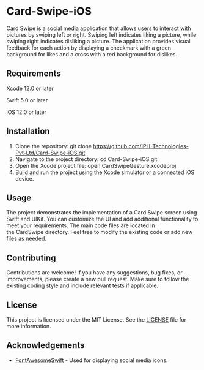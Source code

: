 # Card-Swipe-iOS


Card Swipe is a social media application that allows users to interact with pictures by swiping left or right. Swiping left indicates liking a picture, while swiping right indicates disliking a picture. The application provides visual feedback for each action by displaying a checkmark with a green background for likes and a cross with a red background for dislikes.

## Requirements
Xcode 12.0 or later

Swift 5.0 or later

iOS 12.0 or later

## Installation

1. Clone the repository:
git clone https://github.com/IPH-Technologies-Pvt-Ltd/Card-Swipe-iOS.git
2. Navigate to the project directory:
cd Card-Swipe-iOS.git
3. Open the Xcode project file:
open CardSwipeGesture.xcodeproj
4. Build and run the project using the Xcode simulator or a connected iOS device.



## Usage

The project demonstrates the implementation of a Card Swipe screen using Swift and UIKit. You can customize the UI and add additional functionality to meet your requirements.
The main code files are located in the CardSwipe directory. Feel free to modify the existing code or add new files as needed.

## Contributing

Contributions are welcome! If you have any suggestions, bug fixes, or improvements, please create a new pull request. Make sure to follow the existing coding style and include relevant tests if applicable.

## License


This project is licensed under the MIT License. See the [LICENSE](LICENSE) file for more information.


## Acknowledgements


- [FontAwesomeSwift](https://github.com/thii/FontAwesome.swift) - Used for displaying social media icons.

